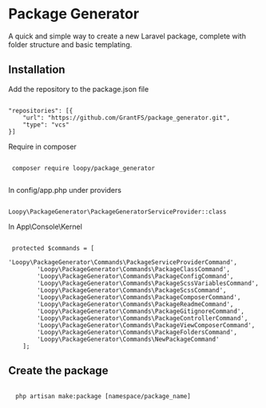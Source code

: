 # Package Generator

A quick and simple way to create a new Laravel package, complete with folder structure and basic templating.

## Installation

Add the repository to the package.json file

```

"repositories": [{
    "url": "https://github.com/GrantFS/package_generator.git",
    "type": "vcs"
}]

```

Require in composer

```

 composer require loopy/package_generator


```

In config/app.php under providers

```

Loopy\PackageGenerator\PackageGeneratorServiceProvider::class

```

In App\Console\Kernel

```

 protected $commands = [
        'Loopy\PackageGenerator\Commands\PackageServiceProviderCommand',
        'Loopy\PackageGenerator\Commands\PackageClassCommand',
        'Loopy\PackageGenerator\Commands\PackageConfigCommand',
        'Loopy\PackageGenerator\Commands\PackageScssVariablesCommand',
        'Loopy\PackageGenerator\Commands\PackageScssCommand',
        'Loopy\PackageGenerator\Commands\PackageComposerCommand',
        'Loopy\PackageGenerator\Commands\PackageReadmeCommand',
        'Loopy\PackageGenerator\Commands\PackageGitignoreCommand',
        'Loopy\PackageGenerator\Commands\PackageControllerCommand',
        'Loopy\PackageGenerator\Commands\PackageViewComposerCommand',
        'Loopy\PackageGenerator\Commands\PackageFoldersCommand',
        'Loopy\PackageGenerator\Commands\NewPackageCommand'
    ];

```


## Create the package

```

  php artisan make:package [namespace/package_name]

```
